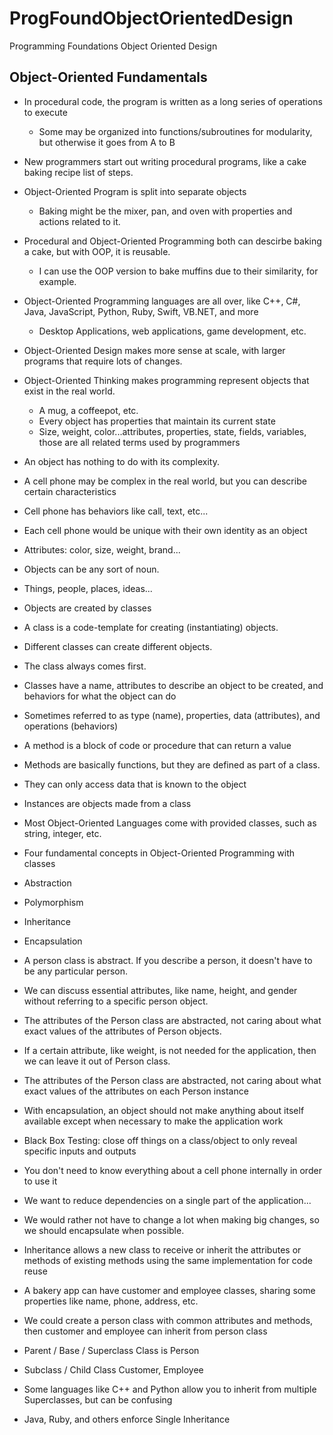 # ProgFoundObjectOrientedDesign
Programming Foundations Object Oriented Design

## Object-Oriented Fundamentals
* In procedural code, the program is written as a long series of operations to execute
  * Some may be organized into functions/subroutines for modularity, but otherwise it goes from A to B
* New programmers start out writing procedural programs, like a cake baking recipe list of steps.
* Object-Oriented Program is split into separate objects
  * Baking might be the mixer, pan, and oven with properties and actions related to it.
* Procedural and Object-Oriented Programming both can descirbe baking a cake, but with OOP, it is reusable.
  * I can use the OOP version to bake muffins due to their similarity, for example.
* Object-Oriented Programming languages are all over, like C++, C#, Java, JavaScript, Python, Ruby, Swift, VB.NET, and more
  * Desktop Applications, web applications, game development, etc.
* Object-Oriented Design makes more sense at scale, with larger programs that require lots of changes.

* Object-Oriented Thinking makes programming represent objects that exist in the real world.
  * A mug, a coffeepot, etc.
  * Every object has properties that maintain its current state
  * Size, weight, color...attributes, properties, state, fields, variables, those are all related terms used by programmers
* An object has nothing to do with its complexity.
 * A cell phone may be complex in the real world, but you can describe certain characteristics
 * Cell phone has behaviors like call, text, etc...
 * Each cell phone would be unique with their own identity as an object
 * Attributes: color, size, weight, brand...
 * Objects can be any sort of noun.
  * Things, people, places, ideas...
* Objects are created by classes
* A class is a code-template for creating (instantiating) objects.
 * Different classes can create different objects.
* The class always comes first.
* Classes have a name, attributes to describe an object to be created, and behaviors for what the object can do
* Sometimes referred to as type (name), properties, data (attributes), and operations (behaviors)
* A method is a block of code or procedure that can return a value
* Methods are basically functions, but they are defined as part of a class.
 * They can only access data that is known to the object
* Instances are objects made from a class
* Most Object-Oriented Languages come with provided classes, such as string, integer, etc.
* Four fundamental concepts in Object-Oriented Programming with classes
 * Abstraction
 * Polymorphism
 * Inheritance
 * Encapsulation
* A person class is abstract. If you describe a person, it doesn't have to be any particular person.
 * We can discuss essential attributes, like name, height, and gender without referring to a specific person object.
 * The attributes of the Person class are abstracted, not caring about what exact values of the attributes of Person objects.
 * If a certain attribute, like weight, is not needed for the application, then we can leave it out of Person class. 
 * The attributes of the Person class are abstracted, not caring about what exact values of the attributes on each Person instance
* With encapsulation, an object should not make anything about itself available except when necessary to make the application work
 * Black Box Testing: close off things on a class/object to only reveal specific inputs and outputs
 * You don't need to know everything about a cell phone internally in order to use it
 * We want to reduce dependencies on a single part of the application...
 * We would rather not have to change a lot when making big changes, so we should encapsulate when possible.

* Inheritance allows a new class to receive or inherit the attributes or methods of existing methods using the same implementation for code reuse
* A bakery app can have customer and employee classes, sharing some properties like name, phone, address, etc.
 * We could create a person class with common attributes and methods, then customer and employee can inherit from person class
 * Parent / Base / Superclass Class is Person
 * Subclass / Child Class Customer, Employee
* Some languages like C++ and Python allow you to inherit from multiple Superclasses, but can be confusing
* Java, Ruby, and others enforce Single Inheritance
